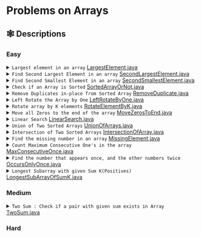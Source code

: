# <a name="description">Problems on Arrays</a>
## <a name="description">🕸️ Descriptions</a>

### <a name="easy">Easy</a>

<details>
<summary>
  <code>Largest element in an array</code>
  <a target="_blank" href="https://github.com/VishwasPrabhu18/Java-Coding/blob/main/Problems_On_Arrays/Easy/LargestElement.java">LargestElement.java</a>
</summary>

```
Problem Statement: Given an array, we have to find the largest element in the array.
Example 1:
   Input: arr[] = {2,5,1,3,0};
   Output: 5
   Explanation: 5 is the largest element in the array. 

Example2: 
   Input: arr[] = {8,10,5,7,9};
   Output: 10
   Explanation: 10 is the largest element in the array.
```
</details>

<details>
<summary>
  <code>Find Second Largest Element in an array</code>
  <a target="_blank" href="https://github.com/VishwasPrabhu18/Java-Coding/blob/main/Problems_On_Arrays/Easy/SecondLargestElement.java">SecondLargestElement.java</a>
</summary>

```
Problem Statement: Given an array, find the second largest element in the array. Print ‘-1’ in the event that either of them doesn’t exist.

Example 1:
   Input: [1,2,4,7,7,5]
   Output: Second Largest : 5

Example 2:
   Input: [1]
   Output:	Second Largest : -1
```
</details>

<details>
<summary>
  <code>Find Second Smallest Element in an array</code>
  <a target="_blank" href="https://github.com/VishwasPrabhu18/Java-Coding/blob/main/Problems_On_Arrays/Easy/SecondSmallestElement.java">SecondSmallestElement.java</a>
</summary>

```
Problem Statement: Given an array, find the second smallest element in the array. Print ‘-1’ in the event that either of them doesn’t exist.

Example 1:
   Input: [1,2,4,7,7,5]
   Output: Second Smallest : 2

Example 2:
   Input: [1]
   Output:	Second Smallest : -1
```
</details>

<details>
<summary>
  <code>Check if an Array is Sorted</code>
  <a target="_blank" href="https://github.com/VishwasPrabhu18/Java-Coding/blob/main/Problems_On_Arrays/Easy/SortedArrayOrNot.java">SortedArrayOrNot.java</a>
</summary>

```
Problem Statement: Given an array of size n, write a program to check if the given array is sorted in (ascending / Increasing / Non-decreasing) order or not. If the array is sorted then return True, Else return False.

Note: Two consecutive equal values are considered to be sorted.

Example 1:
   Input: N = 5, array[] = {1,2,3,4,5}
   Output: True.

Example 2
   Input: N = 5, array[] = {5,4,6,7,8}
   Output: False.
```
</details>

<details>
<summary>
  <code>Remove Duplicates in-place from Sorted Array</code>
  <a target="_blank" href="https://github.com/VishwasPrabhu18/Java-Coding/blob/main/Problems_On_Arrays/Easy/RemoveDuplicate.java">RemoveDuplicate.java</a>
</summary>

```
Problem Statement: Given an integer array sorted in non-decreasing order, remove the duplicates in place such that each unique element appears only once. The relative order of the elements should be kept the same.

If there are k elements after removing the duplicates, then the first k elements of the array should hold the final result. It does not matter what you leave beyond the first k elements.

Note: Return k after placing the final result in the first k slots of the array.

Example 1: 
   Input: arr[1,1,2,2,2,3,3]
   Output: arr[1,2,3,_,_,_,_]

Example 2: 
   Input: arr[1,1,1,2,2,3,3,3,3,4,4]
   Output: arr[1,2,3,4,_,_,_,_,_,_,_]
```
</details>

<details>
<summary>
  <code>Left Rotate the Array by One</code>
  <a target="_blank" href="https://github.com/VishwasPrabhu18/Java-Coding/blob/main/Problems_On_Arrays/Easy/LeftRotateByOne.java">LeftRotateByOne.java</a>
</summary>

```
Problem Statement: Given an array of N integers, left rotate the array by one place.

Example 1:
   Input: N = 5, array[] = {1,2,3,4,5}
   Output: 2,3,4,5,1

Example 2:
   Input: N = 1, array[] = {3}
   Output: 3
```
</details>

<details>
<summary>
  <code>Rotate array by K elements</code>
  <a target="_blank" href="https://github.com/VishwasPrabhu18/Java-Coding/blob/main/Problems_On_Arrays/Easy/RotateElementByK.java">RotateElementByK.java</a>
</summary>

```
Problem Statement: Given an array of integers, rotating array of elements by k elements either left or right.

Example 1:
   Input: N = 7, array[] = {1,2,3,4,5,6,7} , k=2 , right
   Output: 6 7 1 2 3 4 5

Example 2:
   Input: N = 6, array[] = {3,7,8,9,10,11} , k=3 , left 
   Output: 9 10 11 3 7 8
```
</details>

<details>
<summary>
  <code>Move all Zeros to the end of the array</code>
  <a target="_blank" href="https://github.com/VishwasPrabhu18/Java-Coding/blob/main/Problems_On_Arrays/Easy/MoveZerosToEnd.java">MoveZerosToEnd.java</a>
</summary>

```
Problem Statement: You are given an array of integers, your task is to move all the zeros in the
    array to the end of the array and move non-negative integers to the front by maintaining their order.

Example 1:
   Input: 1 ,0 ,2 ,3 ,0 ,4 ,0 ,1
   Output: 1 ,2 ,3 ,4 ,1 ,0 ,0 ,0

Example 2:
   Input: 1,2,0,1,0,4,0
   Output: 1,2,1,4,0,0,0
```
</details>

<details>
<summary>
  <code>Linear Search</code>
  <a target="_blank" href="https://github.com/VishwasPrabhu18/Java-Coding/blob/main/Problems_On_Arrays/Easy/LinearSearch.java">LinearSearch.java</a>
</summary>

```
Problem Statement: Given an array, and an element num the task is to find if num is present
   in the given array or not. If present print the index of the element or print -1.

Example 1:
   Input: arr[]= 1 2 3 4 5, num = 3
   Output: 2

Example 2:
   Input: arr[]= 5 4 3 2 1, num = 5
   Output: 0
```
</details>

<details>
<summary>
  <code>Union of Two Sorted Arrays</code>
  <a target="_blank" href="https://github.com/VishwasPrabhu18/Java-Coding/blob/main/Problems_On_Arrays/Easy/UnionOfArrays.java">UnionOfArrays.java</a>
</summary>

```
Problem Statement: Given two sorted arrays, arr1, and arr2 of size n and m. Find the union of
    two sorted arrays.
The union of two arrays can be defined as the common and distinct elements in the two arrays.
NOTE: Elements in the union should be in ascending order.

Example 1:
   Input: n = 5,m = 5.
         arr1[] = {1,2,3,4,5}  
         arr2[] = {2,3,4,4,5}
   Output: {1,2,3,4,5}

Example 2:
   Input: n = 10,m = 7.
         arr1[] = {1,2,3,4,5,6,7,8,9,10}
         arr2[] = {2,3,4,4,5,11,12}
   Output: {1,2,3,4,5,6,7,8,9,10,11,12}
```
</details>

<details>
<summary>
  <code>Intersection of Two Sorted Arrays</code>
  <a target="_blank" href="https://github.com/VishwasPrabhu18/Java-Coding/blob/main/Problems_On_Arrays/Easy/IntersectionOfArray.java">IntersectionOfArray.java</a>
</summary>

```
Problem Statement: Given two sorted arrays, arr1, and arr2 of size n and m. Find the intersection of
    two sorted arrays.
The intersection of two arrays can be defined as the common elements in the two arrays.
NOTE: Elements in the intersection should be in ascending order.

Example 1:
   Input: n = 5,m = 5.
         arr1[] = {1,2,3,4,5}  
         arr2[] = {2,3,4,4,5}
   Output: {2,3,4,5}

Example 2:
   Input: n = 10,m = 7.
         arr1[] = {1,2,3,4,5,6,7,8,9,10}
         arr2[] = {2,3,4,4,5,11,12}
   Output: {2,3,4,5}
```
</details>

<details>
<summary>
  <code>Find the missing number in an array</code>
  <a target="_blank" href="https://github.com/VishwasPrabhu18/Java-Coding/blob/main/Problems_On_Arrays/Easy/MissingElement.java">MissingElement.java</a>
</summary>

```
Problem Statement: Given an integer N and an array of size N-1 containing N-1 numbers between 1 to N. 
 Find the number(between 1 to N), that is not present in the given array.

Example 1:
   Input Format: N = 5, array[] = {1,2,4,5}
   Result: 3

Example 2:
   Input Format: N = 3, array[] = {1,3}
   Result: 2
```
</details>

<details>
<summary>
  <code>Count Maximum Consecutive One's in the array</code>
  <a target="_blank" href="https://github.com/VishwasPrabhu18/Java-Coding/blob/main/Problems_On_Arrays/Easy/MaxConsecutiveOnce.java">MaxConsecutiveOnce.java</a>
</summary>

```
Problem Statement: Given an array that contains only 1 and 0 return the count of maximum consecutive ones in the array.

Example 1:
   Input: prices = {1, 1, 0, 1, 1, 1}
   Output: 3

Example 2:
   Input: prices = {1, 0, 1, 1, 0, 1} 
   Output: 2
```
</details>

<details>
<summary>
  <code>Find the number that appears once, and the other numbers twice</code>
  <a target="_blank" href="https://github.com/VishwasPrabhu18/Java-Coding/blob/main/Problems_On_Arrays/Easy/OccursOnlyOnce.java">OccursOnlyOnce.java</a>
</summary>

```
Problem Statement: Given a non-empty array of integers arr, every element appears twice except for one. Find that single one.

Example 1:
   Input Format: arr[] = {2,2,1}
   Result: 1

Example 2:
   Input Format: arr[] = {4,1,2,1,2}
   Result: 4
```
</details>

<details>
<summary>
  <code>Longest Subarray with given Sum K(Positives)</code>
  <a target="_blank" href="https://github.com/VishwasPrabhu18/Java-Coding/blob/main/Problems_On_Arrays/Easy/LongestSubArrayOfSumK.java">LongestSubArrayOfSumK.java</a>
</summary>

```
Problem Statement: Given an array and a sum k, we need to print the length of the longest subarray
 that sums to k.

Example 1:
   Input Format: N = 3, k = 5, array[] = {2,3,5}
   Result: 2

Example 2:
   Input Format: N = 5, k = 10, array[] = {2,3,5,1,9}
   Result: 3
```
</details>


### <a name="medium">Medium</a>

<details>
<summary>
  <code>Two Sum : Check if a pair with given sum exists in Array</code>
  <a target="_blank" href="https://github.com/VishwasPrabhu18/Java-Coding/blob/main/Problems_On_Arrays/Medium/TwoSum.java">TwoSum.java</a>
</summary>

```
Problem Statement: Given an array of integers arr[] and an integer target.

1st variant: Return YES if there exist two numbers such that their sum is equal to the target. 
             Otherwise, return NO.
2nd variant: Return indices of the two numbers such that their sum is equal to the target. 
             Otherwise, we will return {-1, -1}.

Note: You are not allowed to use the same element twice. Example: If the target is equal to 6 and 
      num[1] = 3, then nums[1] + nums[1] = target is not a solution.

Example 1:
     Input Format: N = 5, arr[] = {2,6,5,8,11}, target = 14
     Result: YES (for 1st variant)
             [1, 3] (for 2nd variant)

Example 2:
     Input Format: N = 5, arr[] = {2,6,5,8,11}, target = 15
     Result: NO (for 1st variant)
             [-1, -1] (for 2nd variant)
```
</details>




### <a name="hard">Hard</a>